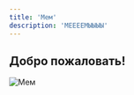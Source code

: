 ```yaml
---
title: 'Мем'
description: 'МЕЕЕЕМЫЫЫЫ'
---
```


## Добро пожаловать!

![Мем](@assets/memes/memes.png)
